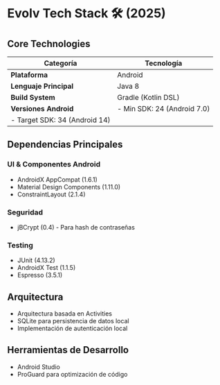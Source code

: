 # Evolv Tech Stack 🛠️ (2025)

## **Core Technologies**
| Categoría | Tecnología |
|-----------|-------------|
| **Plataforma** | Android |
| **Lenguaje Principal** | Java 8 |
| **Build System** | Gradle (Kotlin DSL) |
| **Versiones Android** | - Min SDK: 24 (Android 7.0)
 - Target SDK: 34 (Android 14) |

## **Dependencias Principales**

### **UI & Componentes Android**
- AndroidX AppCompat (1.6.1)
- Material Design Components (1.11.0)
- ConstraintLayout (2.1.4)

### **Seguridad**
- jBCrypt (0.4) - Para hash de contraseñas

### **Testing**
- JUnit (4.13.2)
- AndroidX Test (1.1.5)
- Espresso (3.5.1)

## **Arquitectura**
- Arquitectura basada en Activities
- SQLite para persistencia de datos local
- Implementación de autenticación local

## **Herramientas de Desarrollo**
- Android Studio
- ProGuard para optimización de código
